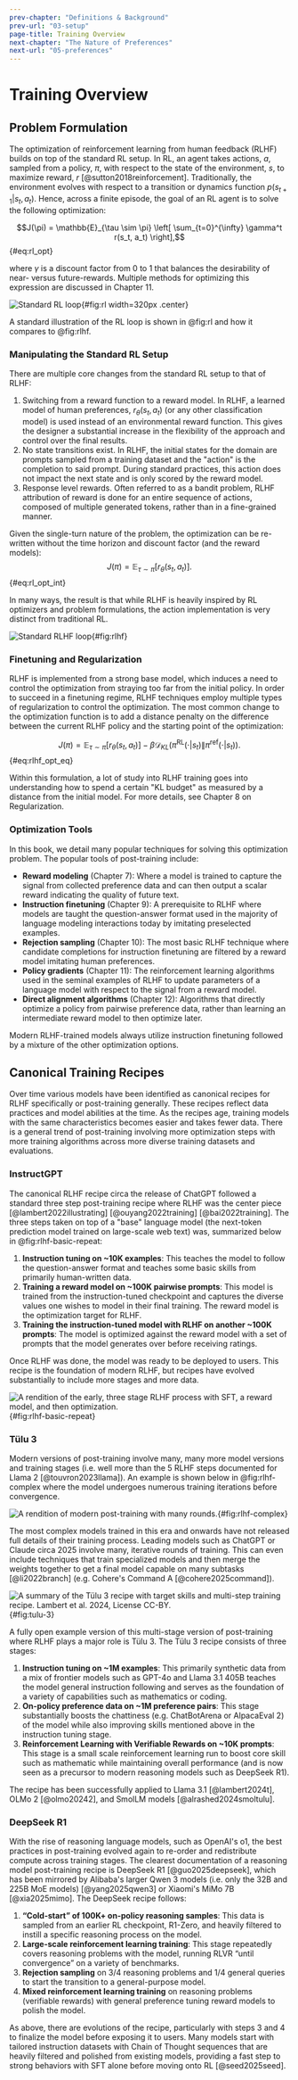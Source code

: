 ```yaml
---
prev-chapter: "Definitions & Background"
prev-url: "03-setup"
page-title: Training Overview
next-chapter: "The Nature of Preferences"
next-url: "05-preferences"
---
```


# Training Overview

## Problem Formulation

The optimization of reinforcement learning from human feedback (RLHF) builds on top of the standard RL setup.
In RL, an agent takes actions, $a$, sampled from a policy, $\pi$, with respect to the state of the environment, $s$, to maximize reward, $r$ [@sutton2018reinforcement].
Traditionally, the environment evolves with respect to a transition or dynamics function $p(s_{t+1}|s_t, a_t)$.
Hence, across a finite episode, the goal of an RL agent is to solve the following optimization:

$$J(\pi) = \mathbb{E}_{\tau \sim \pi} \left[ \sum_{t=0}^{\infty} \gamma^t r(s_t, a_t) \right],$$ {#eq:rl_opt}

where $\gamma$ is a discount factor from 0 to 1 that balances the desirability of near- versus future-rewards.
Multiple methods for optimizing this expression are discussed in Chapter 11.

![Standard RL loop](images/rl.png){#fig:rl width=320px .center}

A standard illustration of the RL loop is shown in @fig:rl and how it compares to @fig:rlhf.

### Manipulating the Standard RL Setup

There are multiple core changes from the standard RL setup to that of RLHF:

1. Switching from a reward function to a reward model. In RLHF, a learned model of human preferences, $r_\theta(s_t, a_t)$ (or any other classification model) is used instead of an environmental reward function. This gives the designer a substantial increase in the flexibility of the approach and control over the final results.
2. No state transitions exist. In RLHF, the initial states for the domain are prompts sampled from a training dataset and the "action" is the completion to said prompt. During standard practices, this action does not impact the next state and is only scored by the reward model.
3. Response level rewards. Often referred to as a bandit problem, RLHF attribution of reward is done for an entire sequence of actions, composed of multiple generated tokens, rather than in a fine-grained manner. 

Given the single-turn nature of the problem, the optimization can be re-written without the time horizon and discount factor (and the reward models):
$$J(\pi) = \mathbb{E}_{\tau \sim \pi} \left[r_\theta(s_t, a_t) \right].$$ {#eq:rl_opt_int}

In many ways, the result is that while RLHF is heavily inspired by RL optimizers and problem formulations, the action implementation is very distinct from traditional RL.

![Standard RLHF loop](images/rlhf.png){#fig:rlhf}

### Finetuning and Regularization

RLHF is implemented from a strong base model, which induces a need to control the optimization from straying too far from the initial policy.
In order to succeed in a finetuning regime, RLHF techniques employ multiple types of regularization to control the optimization.
The most common change to the optimization function is to add a distance penalty on the difference between the current RLHF policy and the starting point of the optimization:

$$J(\pi) = \mathbb{E}_{\tau \sim \pi} \left[r_\theta(s_t, a_t)\right] - \beta  \mathcal{D}_{KL}(\pi^{\text{RL}}(\cdot|s_t) \| \pi^{\text{ref}}(\cdot|s_t)).$$ {#eq:rlhf_opt_eq}

Within this formulation, a lot of study into RLHF training goes into understanding how to spend a certain "KL budget" as measured by a distance from the initial model.
For more details, see Chapter 8 on Regularization.


### Optimization Tools

In this book, we detail many popular techniques for solving this optimization problem.
The popular tools of post-training include:

- **Reward modeling** (Chapter 7): Where a model is trained to capture the signal from collected preference data and can then output a scalar reward indicating the quality of future text.
- **Instruction finetuning** (Chapter 9): A prerequisite to RLHF where models are taught the question-answer format used in the majority of language modeling interactions today by imitating preselected examples.
- **Rejection sampling** (Chapter 10): The most basic RLHF technique where candidate completions for instruction finetuning are filtered by a reward model imitating human preferences.
- **Policy gradients** (Chapter 11): The reinforcement learning algorithms used in the seminal examples of RLHF to update parameters of a language model with respect to the signal from a reward model.
- **Direct alignment algorithms** (Chapter 12): Algorithms that directly optimize a policy from pairwise preference data, rather than learning an intermediate reward model to then optimize later.

Modern RLHF-trained models always utilize instruction finetuning followed by a mixture of the other optimization options.

## Canonical Training Recipes

Over time various models have been identified as canonical recipes for RLHF specifically or post-training generally.
These recipes reflect data practices and model abilities at the time.
As the recipes age, training models with the same characteristics becomes easier and takes fewer data.
There is a general trend of post-training involving more optimization steps with more training algorithms across more diverse training datasets and evaluations.

### InstructGPT

The canonical RLHF recipe circa the release of ChatGPT followed a standard three step post-training recipe where RLHF was the center piece [@lambert2022illustrating] [@ouyang2022training] [@bai2022training].
The three steps taken on top of a "base" language model (the next-token prediction model trained on large-scale web text) was, summarized below in @fig:rlhf-basic-repeat:

1. **Instruction tuning on ~10K examples**: This teaches the model to follow the question-answer format and teaches some basic skills from primarily human-written data.
2. **Training a reward model on ~100K pairwise prompts**: This model is trained from the instruction-tuned checkpoint and captures the diverse values one wishes to model in their final training. The reward model is the optimization target for RLHF.
3. **Training the instruction-tuned model with RLHF on another ~100K prompts**: The model is optimized against the reward model with a set of prompts that the model generates over before receiving ratings.

Once RLHF was done, the model was ready to be deployed to users. This recipe is the foundation of modern RLHF, but recipes have evolved substantially to include more stages and more data.

![A rendition of the early, three stage RLHF process with SFT, a reward model, and then optimization.](images/rlhf-basic.png){#fig:rlhf-basic-repeat}

### Tülu 3

Modern versions of post-training involve many, many more model versions and training stages (i.e. well more than the 5 RLHF steps documented for Llama 2 [@touvron2023llama]). 
An example is shown below in @fig:rlhf-complex where the model undergoes numerous training iterations before convergence.

![A rendition of modern post-training with many rounds.](images/rlhf-complex.png){#fig:rlhf-complex}

The most complex models trained in this era and onwards have not released full details of their training process.
Leading models such as ChatGPT or Claude circa 2025 involve many, iterative rounds of training.
This can even include techniques that train specialized models and then merge the weights together to get a final model capable on many subtasks [@li2022branch] (e.g. Cohere's Command A [@cohere2025command]).

![A summary of the Tülu 3 recipe with target skills and multi-step training recipe. Lambert et al. 2024, License CC-BY.](images/tulu3.png){#fig:tulu-3}

A fully open example version of this multi-stage version of post-training where RLHF plays a major role is Tülu 3.
The Tülu 3 recipe consists of three stages:

1. **Instruction tuning on ~1M examples**: This primarily synthetic data from a mix of frontier models such as GPT-4o and Llama 3.1 405B teaches the model general instruction following and serves as the foundation of a variety of capabilities such as mathematics or coding.
2. **On-policy preference data on ~1M preference pairs**: This stage substantially boosts the chattiness (e.g. ChatBotArena or AlpacaEval 2) of the model while also improving skills mentioned above in the instruction tuning stage.
3. **Reinforcement Learning with Verifiable Rewards on ~10K prompts**: This stage is a small scale reinforcement learning run to boost core skill such as mathematic while maintaining overall performance (and is now seen as a precursor to modern reasoning models such as DeepSeek R1).

The recipe has been successfully applied to Llama 3.1 [@lambert2024t], OLMo 2 [@olmo20242], and SmolLM models [@alrashed2024smoltulu].

### DeepSeek R1

With the rise of reasoning language models, such as OpenAI's o1, the best practices in post-training evolved again to re-order and redistribute compute across training stages.
The clearest documentation of a reasoning model post-training recipe is DeepSeek R1 [@guo2025deepseek], which has been mirrored by Alibaba's larger Qwen 3 models (i.e. only the 32B and 225B MoE models) [@yang2025qwen3] or Xiaomi's MiMo 7B [@xia2025mimo].
The DeepSeek recipe follows:

1. **“Cold-start” of 100K+ on-policy reasoning samples**: This data is sampled from an earlier RL checkpoint, R1-Zero, and heavily filtered to instill a specific reasoning process on the model.
2. **Large-scale reinforcement learning training**: This stage repeatedly covers reasoning problems with the model, running RLVR “until convergence” on a variety of benchmarks.
3. **Rejection sampling** on 3/4 reasoning problems and 1/4 general queries to start the transition to a general-purpose model.
4. **Mixed reinforcement learning training** on reasoning problems (verifiable rewards) with general preference tuning reward models to polish the model.

As above, there are evolutions of the recipe, particularly with steps 3 and 4 to finalize the model before exposing it to users.
Many models start with tailored instruction datasets with Chain of Thought sequences that are heavily filtered and polished from existing models, providing a fast step to strong behaviors with SFT alone before moving onto RL [@seed2025seed].

